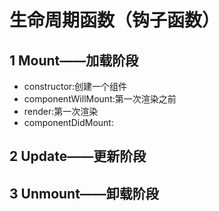 
# 生命周期函数（钩子函数）

## 1 Mount——加载阶段

- constructor:创建一个组件
- componentWillMount:第一次渲染之前
- render:第一次渲染
- componentDidMount:


## 2 Update——更新阶段


## 3 Unmount——卸载阶段